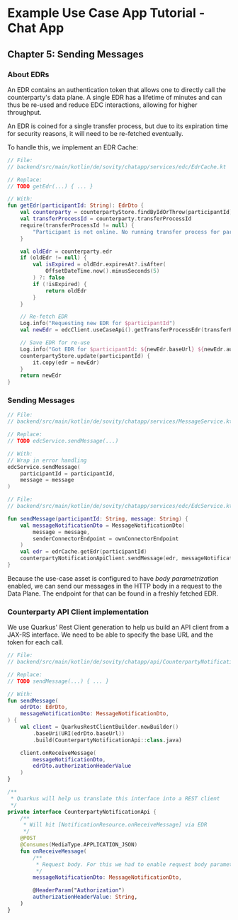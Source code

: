 # Example Use Case App Tutorial - Chat App

## Chapter 5: Sending Messages

### About EDRs

An EDR contains an authentication token that allows one to directly call the counterparty's data plane. A single EDR has a lifetime of minutes and can thus be re-used and reduce EDC interactions, allowing for higher throughput.

An EDR is coined for a single transfer process, but due to its expiration time for security reasons, it will need to be re-fetched eventually.

To handle this, we implement an EDR Cache:

```kotlin
// File:
// backend/src/main/kotlin/de/sovity/chatapp/services/edc/EdrCache.kt

// Replace:
// TODO getEdr(...) { ... }

// With:
fun getEdr(participantId: String): EdrDto {
    val counterparty = counterpartyStore.findByIdOrThrow(participantId)
    val transferProcessId = counterparty.transferProcessId
    require(transferProcessId != null) {
        "Participant is not online. No running transfer process for participant $participantId"
    }

    val oldEdr = counterparty.edr
    if (oldEdr != null) {
        val isExpired = oldEdr.expiresAt?.isAfter(
            OffsetDateTime.now().minusSeconds(5)
        ) ?: false
        if (!isExpired) {
            return oldEdr
        }
    }

    // Re-fetch EDR
    Log.info("Requesting new EDR for $participantId")
    val newEdr = edcClient.useCaseApi().getTransferProcessEdr(transferProcessId)

    // Save EDR for re-use
    Log.info("Got EDR for $participantId: ${newEdr.baseUrl} ${newEdr.authorizationHeaderValue}")
    counterpartyStore.update(participantId) {
        it.copy(edr = newEdr)
    }
    return newEdr
}
```

### Sending Messages

```kotlin
// File:
// backend/src/main/kotlin/de/sovity/chatapp/services/MessageService.kt

// Replace:
// TODO edcService.sendMessage(...)

// With:
// Wrap in error handling
edcService.sendMessage(
    participantId = participantId,
    message = message
)
```

```kotlin
// File:
// backend/src/main/kotlin/de/sovity/chatapp/services/edc/EdcService.kt

fun sendMessage(participantId: String, message: String) {
    val messageNotificationDto = MessageNotificationDto(
        message = message,
        senderConnectorEndpoint = ownConnectorEndpoint
    )
    val edr = edrCache.getEdr(participantId)
    counterpartyNotificationApiClient.sendMessage(edr, messageNotificationDto)
}
```

Because the use-case asset is configured to have _body parametrization_ enabled, we can send our messages in the HTTP body in a request to the Data Plane. The endpoint for that can be found in a freshly fetched EDR.

### Counterparty API Client implementation

We use Quarkus' Rest Client generation to help us build an API client from a JAX-RS interface. We need to be able to specify the base URL and the token for each call.

```kotlin
// File:
// backend/src/main/kotlin/de/sovity/chatapp/api/CounterpartyNotificationApiClient.kt

// Replace:
// TODO sendMessage(...) { ... }

// With:
fun sendMessage(
    edrDto: EdrDto,
    messageNotificationDto: MessageNotificationDto,
) {
    val client = QuarkusRestClientBuilder.newBuilder()
        .baseUri(URI(edrDto.baseUrl))
        .build(CounterpartyNotificationApi::class.java)

    client.onReceiveMessage(
        messageNotificationDto,
        edrDto.authorizationHeaderValue
    )
}

/**
 * Quarkus will help us translate this interface into a REST client
 */
private interface CounterpartyNotificationApi {
    /**
     * Will hit [NotificationResource.onReceiveMessage] via EDR
     */
    @POST
    @Consumes(MediaType.APPLICATION_JSON)
    fun onReceiveMessage(
        /**
         * Request body. For this we had to enable request body parameterization
         */
        messageNotificationDto: MessageNotificationDto,

        @HeaderParam("Authorization")
        authorizationHeaderValue: String,
    )
}
```





